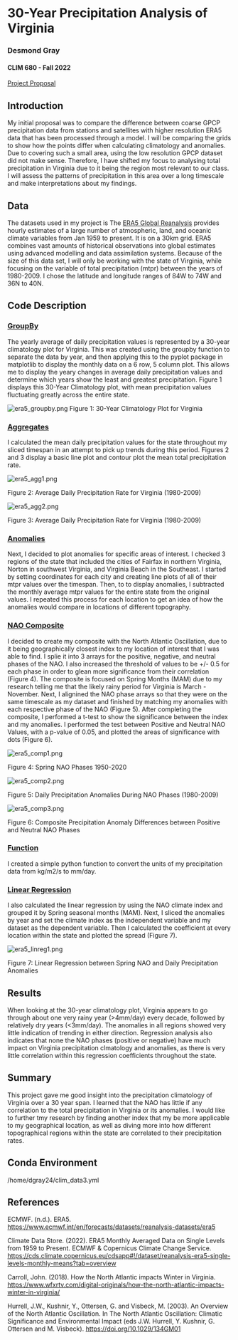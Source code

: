 # 30-Year Precipitation Analysis of Virginia
 
### Desmond Gray
#### CLIM 680 - Fall 2022

[Project Proposal](https://desmond-gray.github.io/clim680_project_proposal/)

## Introduction

My initial proposal was to compare the difference between coarse GPCP precipitation data from stations and satellites with 
higher resolution ERA5 data that has been processed through a model. I will be comparing the grids to show how the points
differ when calculating climatology and anomalies. Due to covering such a small area, using the low resolution GPCP dataset did not make sense.
Therefore, I have shifted my focus to analysing total precipitation in Virginia due to it being the region most relevant to our class. I will assess
the patterns of precipitation in this area over a long timescale and make interpretations about my findings.

## Data

The datasets used in my project is The [ERA5 Global Reanalysis](https://www.ecmwf.int/en/forecasts/datasets/reanalysis-datasets/era5) provides hourly estimates of a large number of atmospheric, land, and oceanic climate variables from Jan 1959 to present.  It is on a 30km grid. ERA5 combines vast amounts of historical observations into global estimates using advanced modelling and data assimilation systems. Because of the size of this data set, I will only be working with the state of Virginia, while focusing on the variable of total precipitation (mtpr) between the years of 1980-2009. I chose the latitude and longitude ranges of 84W to 74W and 36N to 40N.

## Code Description

### [GroupBy](https://desmond-gray.github.io/CLIM680-Project/ERA5_GroupBy.ipynb)

The yearly average of daily precipitation values is represented by a 30-year climatology plot for Virginia. This was created using the groupby function to separate the data by year, and then applying this to the pyplot package in matplotlib to display the monthly data on a 6 row, 5 column plot. This allows me to display the yeary changes in average daily precipitation values and determine which years show the least and greatest precipitation. Figure 1 displays this 30-Year Climatology plot, with mean precipitation values fluctuating greatly across the entire state.

![era5_groupby.png](https://desmond-gray.github.io/CLIM680-Project/era5_groupby.png)
Figure 1: 30-Year Climatology Plot for Virginia


### [Aggregates](https://desmond-gray.github.io/CLIM680-Project/ERA5_Aggregates.ipynb)

I calculated the mean daily precipitation values for the state throughout my sliced timespan in an attempt to pick up trends during this period. Figures 2 and 3 display a basic line plot and contour plot the mean total precipitation rate.

![era5_agg1.png](https://desmond-gray.github.io/CLIM680-Project/era5_agg1.png)

Figure 2: Average Daily Precipitation Rate for Virginia (1980-2009)



![era5_agg2.png](https://desmond-gray.github.io/CLIM680-Project/era5_agg2.png)

Figure 3: Average Daily Precipitation Rate for Virginia (1980-2009)



### [Anomalies](https://desmond-gray.github.io/CLIM680-Project/ERA5_Anomalies.ipynb)

Next, I decided to plot anomalies for specific areas of interest. I checked 3 regions of the state that included the cities of Fairfax in northern Virginia, Norton in southwest Virginia, and Virginia Beach in the Southeast. I started by setting coordinates for each city and creating line plots of all of their mtpr values over the timespan. Then, to to display anomalies, I subtracted the monthly average mtpr values for the entire state from the original values. I repeated this process for each location to get an idea of how the anomalies would compare in locations of different topography.


### [NAO Composite](https://desmond-gray.github.io/CLIM680-Project/ERA5_Composite.ipynb)

I decided to create my composite with the North Atlantic Oscillation, due to it being geographically closest index to my location of interest that I was able to find. I splie it into 3 arrays for the positive, negative, and neutral phases of the NAO. I also increased the threshold of values to be +/- 0.5 for each phase in order to glean more significance from their correlation (Figure 4). The composite is focused on Spring Months (MAM) due to my research telling me that the likely rainy period for Virginia is March - November. Next, I alignined the NAO phase arrays so that they were on the same timescale as my dataset and finished by matching my anomalies with each respective phase of the NAO (Figure 5). After completing the composite, I performed a t-test to show the significance between the index and my anomalies. I performed the test between Positive and Neutral NAO Values, with a p-value of 0.05, and plotted the areas of significance with dots (Figure 6).

![era5_comp1.png](https://desmond-gray.github.io/CLIM680-Project/era5_comp1.png)

Figure 4: Spring NAO Phases 1950-2020



![era5_comp2.png](https://desmond-gray.github.io/CLIM680-Project/era5_comp2.png)

Figure 5: Daily Precipitation Anomalies During NAO Phases (1980-2009)



![era5_comp3.png](https://desmond-gray.github.io/CLIM680-Project/era5_comp3.png)

Figure 6: Composite Precipitation Anomaly Differences between Positive and Neutral NAO Phases



### [Function](https://desmond-gray.github.io/CLIM680-Project/ERA5_PythonFunction.ipynb)

I created a simple python function to convert the units of my precipitation data from kg/m2/s to mm/day.

### [Linear Regression](https://desmond-gray.github.io/CLIM680-Project/ERA5_LinearRegression.ipynb)

I also calculated the linear regression by using the NAO climate index and grouped it by Spring seasonal months (MAM). Next, I sliced the anomalies by year and set the climate index as the independent variable and my dataset as the dependent variable. Then I calculated the coefficient at every location within the state and plotted the spread (Figure 7).

![era5_linreg1.png](https://desmond-gray.github.io/CLIM680-Project/era5_linreg1.png)

Figure 7: Linear Regression between Spring NAO and Daily Precipitation Anomalies



## Results

When looking at the 30-year climatology plot, Virginia appears to go through about one very rainy year (>4mm/day) every decade, followed by relatively dry years (<3mm/day). The anomalies in all regions showed very little indication of trending in either direction. Regression analysis also indicates that none the NAO phases (positive or negative) have much impact on Virginia precipitation clmatology and anomalies, as there is very little correlation within this regression coefficients throughout the state.


## Summary

This project gave me good insight into the precipitation climatology of Virginia over a 30 year span. I learned that the NAO has little if any correlation to the total precipitation in Virginia or its anomalies. I would like to further tmy research by finding another index that my be more applicable to my geographical location, as well as diving more into how different topographical regions within the state are correlated to their precipitation rates.


## Conda Environment

/home/dgray24/clim_data3.yml

## References

ECMWF. (n.d.). ERA5. https://www.ecmwf.int/en/forecasts/datasets/reanalysis-datasets/era5

Climate Data Store. (2022). ERA5 Monthly Averaged Data on Single Levels from 1959 to Present. ECMWF & Copernicus Climate Change Service. 
https://cds.climate.copernicus.eu/cdsapp#!/dataset/reanalysis-era5-single-levels-monthly-means?tab=overview

Carroll, John. (2018). How the North Atlantic impacts Winter in Virginia. https://www.wfxrtv.com/digital-originals/how-the-north-atlantic-impacts-winter-in-virginia/

Hurrell, J.W., Kushnir, Y., Ottersen, G. and Visbeck, M. (2003). An Overview of the North Atlantic Oscillation. In The North Atlantic 
Oscillation: Climatic Significance and Environmental Impact (eds J.W. Hurrell, Y. Kushnir, G. Ottersen and M. Visbeck). https://doi.org/10.1029/134GM01

